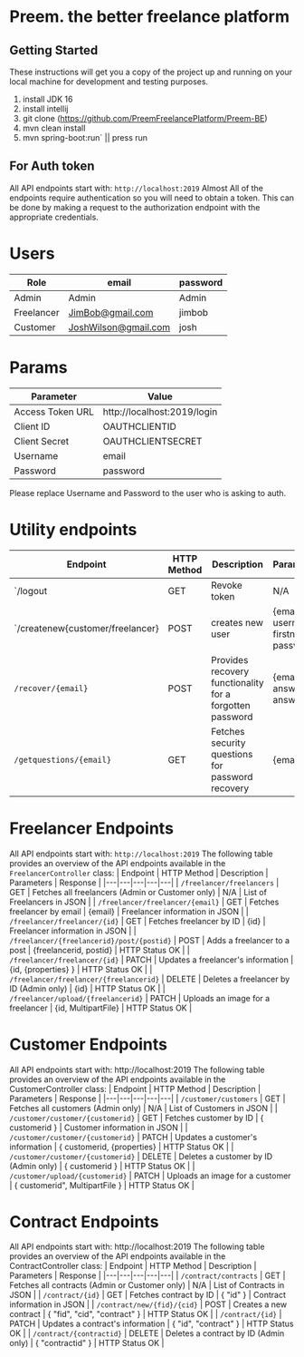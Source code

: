 # Preem. the better freelance platform

## Getting Started
These instructions will get you a copy of the project up and running on your local machine for development and testing purposes.

1. install JDK 16
2. install intellij
3. git clone (https://github.com/PreemFreelancePlatform/Preem-BE)
4. mvn clean install
5. mvn spring-boot:run` || press run


## For Auth token
All API endpoints start with: `http://localhost:2019`
Almost All of the endpoints require authentication so you will need to obtain a token. This can be done by making a request to the authorization endpoint with the appropriate credentials.

# Users
| Role              |      email            |   password    |
| ----------------- | ---------------------- |  ----------    |
| Admin           |     Admin             |  Admin   |
| Freelancer     | JimBob@gmail.com       |  jimbob  |
| Customer        | JoshWilson@gmail.com  |  josh |

# Params
| Parameter         | Value                  |
| ----------------- | ---------------------- |
| Access Token URL  | http://localhost:2019/login |
| Client ID         | OAUTHCLIENTID          |
| Client Secret     | OAUTHCLIENTSECRET      |
| Username          | email                  |
| Password          | password               |

Please replace Username and Password to the user who is asking to auth.

# Utility endpoints
| Endpoint | HTTP Method | Description | Parameters | Response |
|---|---|---|---|---|
| `/logout | GET | Revoke token | N/A | HTTP Status OK |
| `/createnew{customer/freelancer} |POST| creates new user | {email, username, firstname, password} | HTTP Status CREATED |
| `/recover/{email}` | POST | Provides recovery functionality for a forgotten password | {email, answer1, answer2} | Bot sends temp info if correct |
| `/getquestions/{email}` | GET | Fetches security questions for password recovery | {email} | Customer or Freelancer security questions |

# Freelancer Endpoints 
All API endpoints start with: `http://localhost:2019`
The following table provides an overview of the API endpoints available in the `FreelancerController` class:
| Endpoint | HTTP Method | Description | Parameters | Response |
|---|---|---|---|---|
| `/freelancer/freelancers` | GET | Fetches all freelancers (Admin or Customer only) | N/A | List of Freelancers in JSON |
| `/freelancer/freelancer/{email}` | GET | Fetches freelancer by email | {email} | Freelancer information in JSON |
| `/freelancer/freelancer/{id}` | GET | Fetches freelancer by ID | {id} | Freelancer information in JSON |
| `/freelancer/{freelancerid}/post/{postid}` | POST | Adds a freelancer to a post | {freelancerid, postid} | HTTP Status OK |
| `/freelancer/freelancer/{id}` | PATCH | Updates a freelancer's information | {id, {properties} } | HTTP Status OK |
| `/freelancer/freelancer/{freelancerid}` | DELETE | Deletes a freelancer by ID (Admin only) | {id} | HTTP Status OK |
| `/freelancer/upload/{freelancerid}` | PATCH | Uploads an image for a freelancer | {id, MultipartFile} | HTTP Status OK |

# Customer Endpoints 
All API endpoints start with: http://localhost:2019
The following table provides an overview of the API endpoints available in the CustomerController class:
| Endpoint | HTTP Method | Description | Parameters | Response |
|---|---|---|---|---|
| `/customer/customers` | GET | Fetches all customers (Admin only) | N/A | List of Customers in JSON |
| `/customer/customer/{customerid}` | GET | Fetches customer by ID | { customerid } | Customer information in JSON |
| `/customer/customer/{customerid}` | PATCH | Updates a customer's information | { customerid, {properties} | HTTP Status OK |
| `/customer/customer/{customerid}` | DELETE | Deletes a customer by ID (Admin only) | { customerid } | HTTP Status OK |
| `/customer/upload/{customerid}` | PATCH | Uploads an image for a customer | { customerid", MultipartFile } | HTTP Status OK |

 # Contract Endpoints
All API endpoints start with: http://localhost:2019
The following table provides an overview of the API endpoints available in the ContractController class:
| Endpoint | HTTP Method | Description | Parameters | Response |
|---|---|---|---|---|
| `/contract/contracts` | GET | Fetches all contracts (Admin or Customer only) | N/A | List of Contracts in JSON |
| `/contract/{id}` | GET | Fetches contract by ID | { "id" } | Contract information in JSON |
| `/contract/new/{fid}/{cid}` | POST | Creates a new contract | { "fid", "cid", "contract" } | HTTP Status OK |
| `/contract/{id}` | PATCH | Updates a contract's information | { "id", "contract" } | HTTP Status OK |
| `/contract/{contractid}` | DELETE | Deletes a contract by ID (Admin only) | { "contractid" } | HTTP Status OK |










